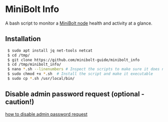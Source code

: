 # MiniBolt Info

A bash script to monitor a [MiniBolt node](https://v2.minibolt.info/home/readme) health and activity at a glance.

## Installation
 ```sh
  $ sudo apt install jq net-tools netcat
  $ cd /tmp/
  $ git clone https://github.com/minibolt-guide/minibolt_info
  $ cd /tmp/minibolt_info/
  $ nano *.sh --linenumbers # Inspect the scripts to make sure it does not do bad things. Exit with Ctrl-X
  $ sudo chmod +x *.sh  # Install the script and make it executable
  $ sudo cp *.sh /usr/local/bin/
  ```
## Disable admin password request (optional -caution!)
[how to disable admin password request](https://v2.minibolt.info/bonus-guides/system/ssh-keys#disable-admin-password-request-optional-caution)

